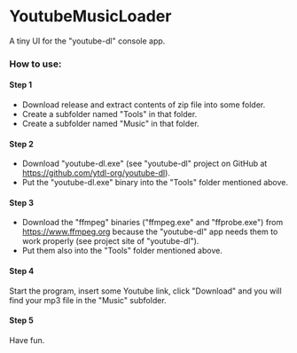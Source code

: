# YoutubeMusicLoader
A tiny UI for the "youtube-dl" console app.

### How to use:

#### Step 1
- Download release and extract contents of zip file into some folder.
- Create a subfolder named "Tools" in that folder.
- Create a subfolder named "Music" in that folder.

#### Step 2
- Download "youtube-dl.exe" (see "youtube-dl" project on GitHub at https://github.com/ytdl-org/youtube-dl).
- Put the "youtube-dl.exe" binary into the "Tools" folder mentioned above.

#### Step 3
- Download the "ffmpeg" binaries ("ffmpeg.exe" and "ffprobe.exe") from https://www.ffmpeg.org because the "youtube-dl" app needs them to work properly (see project site of "youtube-dl").
- Put them also into the "Tools" folder mentioned above.

#### Step 4
Start the program, insert some Youtube link, click "Download" and you will find your mp3 file in the "Music" subfolder.

#### Step 5
Have fun.
